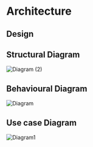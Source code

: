 # Architecture

## Design

## Structural Diagram

![Diagram (2)](https://user-images.githubusercontent.com/57895309/154573001-15b6fa52-d38d-4662-9adb-415a34eb3db9.png)

## Behavioural Diagram

![Diagram](https://user-images.githubusercontent.com/57895309/154573095-11c0356f-89a9-41d2-a858-67e23e417e2d.png)

## Use case Diagram

![Diagram1](https://user-images.githubusercontent.com/57895309/154573407-16dc1bc3-463c-48f5-b635-94ca9e4232cd.png)
